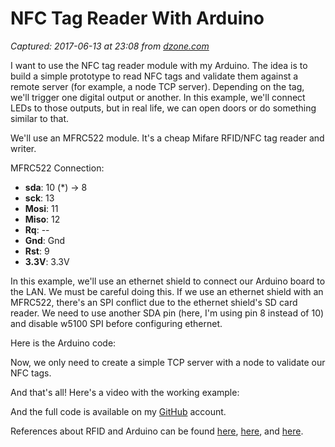 # NFC Tag Reader With Arduino

_Captured: 2017-06-13 at 23:08 from [dzone.com](https://dzone.com/articles/nfc-tag-reader-with-arduino?edition=303098&utm_source=Daily%20Digest&utm_medium=email&utm_campaign=dd%202017-06-13)_

I want to use the NFC tag reader module with my Arduino. The idea is to build a simple prototype to read NFC tags and validate them against a remote server (for example, a node TCP server). Depending on the tag, we'll trigger one digital output or another. In this example, we'll connect LEDs to those outputs, but in real life, we can open doors or do something similar to that.

We'll use an MFRC522 module. It's a cheap Mifare RFID/NFC tag reader and writer.

MFRC522 Connection:

  * **sda**: 10 (*) -> 8
  * **sck**: 13
  * **Mosi**: 11
  * **Miso**: 12
  * **Rq**: --
  * **Gnd**: Gnd
  * **Rst**: 9
  * **3.3V**: 3.3V

In this example, we'll use an ethernet shield to connect our Arduino board to the LAN. We must be careful doing this. If we use an ethernet shield with an MFRC522, there's an SPI conflict due to the ethernet shield's SD card reader. We need to use another SDA pin (here, I'm using pin 8 instead of 10) and disable w5100 SPI before configuring ethernet.

Here is the Arduino code:

Now, we only need to create a simple TCP server with a node to validate our NFC tags.

And that's all! Here's a video with the working example:

And the full code is available on my [GitHub](https://github.com/gonzalo123/arduino-nfc-reader) account.

References about RFID and Arduino can be found [here](https://www.luisllamas.es/arduino-rfid-mifare-rc522/), [here](http://hetpro-store.com/TUTORIALES/modulo-lector-rfid-rc522-rf-con-arduino/), and [here](https://forum.arduino.cc/index.php?topic=198768.0).
